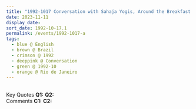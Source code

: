 ```yaml
---
title: "1992-1017 Conversation with Sahaja Yogis, Around the Breakfast before Departure, Room Facing the Sea, Apartment, Tall Building, Rio de Janeiro, Brazil"
date: 2023-11-11
display_date: 
sort_date: 1992-10-17.1
permalink: /events/1992-1017-a
tags:
  - blue @ English
  - brown @ Brazil
  - crimson @ 1992
  - deeppink @ Conversation
  - green @ 1992-10
  - orange @ Rio de Janeiro
---
```


<br>

<wave-list>
  <list-title color="DarkSeaGreen" width="55">Key Quotes</list-title>
  <list-item color="BlanchedAlmond" width="280"><b>Q1:</b> <i></i></list-item>
  <list-item color="Lavender" width="280"><b>Q2:</b> <i></i></list-item>
</wave-list>

<br>

<wave-list>
  <list-title color="DarkSeaGreen" width="55">Comments</list-title>
  <list-item color="BlanchedAlmond" width="280"><b>C1:</b> <i></i></list-item>
  <list-item color="Lavender" width="280"><b>C2:</b> <i></i></list-item>
</wave-list>